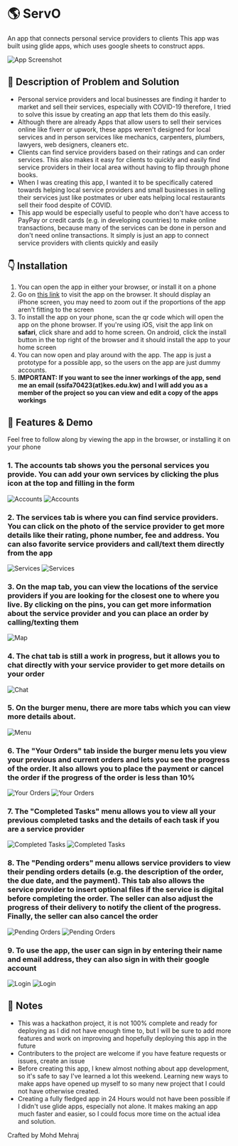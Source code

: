 # 🌎 ServO
An app that connects personal service providers to clients
This app was built using glide apps, which uses google sheets to construct apps.

![App Screenshot](https://i.imgur.com/iP9CBlZ.png)

## 📕 Description of Problem and Solution
- Personal service providers and local businesses are finding it harder to market and sell their services, especially with COVID-19
therefore, I tried to solve this issue by creating an app that lets them do this easily. 
- Although there are already Apps that allow users to sell their services online like fiverr or upwork, these apps weren't designed for local
services and in person services like mechanics, carpenters, plumbers, lawyers, web designers, cleaners etc.
- Clients can find service providers based on their ratings and can order services. This also makes it easy for
clients to quickly and easily find service providers in their local area without having to flip through phone books.
- When I was creating this app, I wanted it to be specifically catered towards helping local service providers and small
businesses in selling their services just like postmates or uber eats helping local restaurants sell their food despite of COVID.
- This app would be especially useful to people who don't have access to PayPay or credit cards (e.g. in developing countries) to make online transactions, because
many of the services can be done in person and don't need online transactions. It simply is just an app to connect service providers with clients quickly and easily

## 👇 Installation
1. You can open the app in either your browser, or install it on a phone
2. Go on [this link](https://tasty-mask-4026.glideapp.io/) to visit the app on the browser. It should display an iPhone screen, you may need to zoom out if the proportions of the app aren't fitting to the screen
3. To install the app on your phone, scan the qr code which will open the app on the phone browser. If you're using iOS, visit the app link on **safari**, click share and add to home screen. On android, click the install button in the top right of the browser and it should install the app to your home screen
4. You can now open and play around with the app. The app is just a prototype for a possible app, so the users on the app are just dummy accounts. 
5. **IMPORTANT: If you want to see the inner workings of the app, send me an email (ssifa70423(at)kes.edu.kw) and I will add you as a member of the project so you can view and edit a copy of the apps workings**

## 📝 Features & Demo

Feel free to follow along by viewing the app in the browser, or installing it on your phone

### **1. The accounts tab shows you the personal services you provide. You can add your own services by clicking the plus icon at the top and filling in the form**

![Accounts](https://imgur.com/y5rylPo.jpg) ![Accounts](https://i.imgur.com/HF77czd.jpg)

### **2. The services tab is where you can find service providers. You can click on the photo of the service provider to get more details like their rating, phone number, fee and address. You can also favorite service providers and call/text them directly from the app**

![Services](https://i.imgur.com/MMFbhdW.jpg) ![Services](https://i.imgur.com/WAFEhu8.jpg)

### **3. On the map tab, you can view the locations of the service providers if you are looking for the closest one to where you live. By clicking on the pins, you can get more information about the service provider and you can place an order by calling/texting them**

![Map](https://i.imgur.com/n7IWTUI.jpg)

### **4. The chat tab is still a work in progress, but it allows you to chat directly with your service provider to get more details on your order**

![Chat](https://i.imgur.com/Lw1RBfP.jpg)

### **5. On the burger menu, there are more tabs which you can view more details about.**

![Menu](https://i.imgur.com/BaqGCXM.jpg)

### **6. The "Your Orders" tab inside the burger menu lets you view your previous and current orders and lets you see the progress of the order. It also allows you to place the payment or cancel the order if the progress of the order is less than 10%**

![Your Orders](https://i.imgur.com/Gi6p44h.jpg)
![Your Orders](https://i.imgur.com/O7BdW0a.jpg)

### **7. The "Completed Tasks" menu allows you to view all your previous completed tasks and the details of each task if you are a service provider**

![Completed Tasks](https://i.imgur.com/uB2JskP.jpg)
![Completed Tasks](https://i.imgur.com/AfyTpx5.jpg)

### **8. The "Pending orders" menu allows service providers to view their pending orders details (e.g. the description of the order, the due date, and the payment). This tab also allows the service provider to insert optional files if the service is digital before completing the order. The seller can also adjust the progress of their delivery to notify the client of the progress. Finally, the seller can also cancel the order**

![Pending Orders](https://i.imgur.com/JriZv6Y.jpg)
![Pending Orders](https://i.imgur.com/NRpfPBP.jpg)

### **9. To use the app, the user can sign in by entering their name and email address, they can also sign in with their google account**

![Login](https://i.imgur.com/sKmCV8r.jpg)
![Login](https://i.imgur.com/qtFjm6x.jpg)


## 📒 Notes
- This was a hackathon project, it is not 100% complete and ready for deploying as I did not have enough time to, but I will be sure to add more features and work on improving and hopefully deploying this app in the future
- Contributers to the project are welcome if you have feature requests or issues, create an issue
- Before creating this app, I knew almost nothing about app development, so it's safe to say I've learned a lot this weekend. Learning new ways to make apps have opened up myself to so many new project that I could not have otherwise created.
- Creating a fully fledged app in 24 Hours would not have been possible if I didn't use glide apps, especially not alone. It makes making an app much faster and easier, so I could focus more time on the actual idea and solution.


Crafted by Mohd Mehraj
